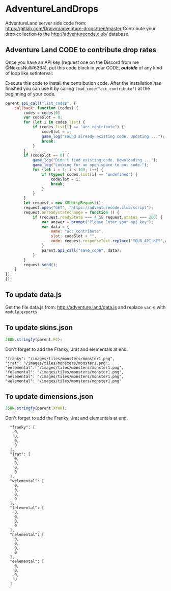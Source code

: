 # AdventureLandDrops
AdventureLand server side code from: https://gitlab.com/Draivin/adventure-drops/tree/master
Contribute your drop collection to the http://adventurecode.club/ database.

## Adventure Land CODE to contribute drop rates
Once you have an API key (request one on the Discord from me @NexusNull#6364), put this code block in your CODE, _**outside**_ of any kind of loop like setInterval:

Execute this code to install the contribution code.
After the installation has finished you can use it by calling `load_code("acc_contribute")` at the beginning of your code.
```javascript
parent.api_call("list_codes", {
    callback: function (codes) {
        codes = codes[0]
        var codeSlot = 0;
        for (let i in codes.list) {
            if (codes.list[i] == "acc_contribute") {
                codeSlot = i;
                game_log("Found already existing code. Updating ...");
                break;
            }
        }
        if (codeSlot == 0) {
            game_log("Didn't find existing code. Downloading ...");
            game_log("Looking for an open space to put code.");
            for (let i = 1; i < 100; i++) {
                if (typeof codes.list[i] == "undefined") {
                    codeSlot = i;
                    break;
                }
            }
        }
        let request = new XMLHttpRequest();
        request.open("GET", "https://adventurecode.club/script");
        request.onreadystatechange = function () {
            if (request.readyState === 4 && request.status === 200) {
                var answer = prompt("Please Enter your api key");
                var data = {
                    name: "acc_contribute",
                    slot: codeSlot + "",
                    code: request.responseText.replace("YOUR_API_KEY",answer)
                }
                parent.api_call("save_code", data);
            }
        }
        request.send();
    }
});
});
```



## To update data.js
Get the file data.js from: http://adventure.land/data.js and replace `var G` with `module.exports`

## To update skins.json
```javascript
JSON.stringfy(parent.FC);
```
Don't forget to add the Franky, Jrat and elementals at end.
```
"franky": "/images/tiles/monsters/monster1.png",
"jrat": "/images/tiles/monsters/monster1.png",
"eelemental": "/images/tiles/monsters/monster1.png",
"felemental": "/images/tiles/monsters/monster1.png",
"nelemental": "/images/tiles/monsters/monster1.png",
"welemental": "/images/tiles/monsters/monster1.png"
```

## To update dimensions.json
```javascript
JSON.stringfy(parent.XYWH);
```
Don't forget to add the Franky, Jrat and elementals at end.
```
  "franky": [
    0,
    0,
    0,
    0
  ],
  "jrat": [
    0,
    0,
    0,
    0
  ],
  "welemental": [
    0,
    0,
    0,
    0
  ],
  "felemental": [
    0,
    0,
    0,
    0
  ],
  "nelemental": [
    0,
    0,
    0,
    0
  ],
  "eelemental": [
    0,
    0,
    0,
    0
  ]
```